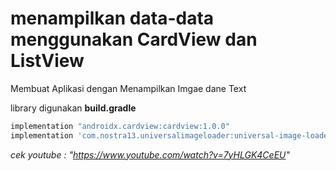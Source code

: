 # menampilkan data-data menggunakan CardView dan ListView
Membuat Aplikasi dengan Menampilkan Imgae dane Text

library digunakan <b> build.gradle </b>

```build.gradle
implementation "androidx.cardview:cardview:1.0.0"
implementation 'com.nostra13.universalimageloader:universal-image-loader:1.9.5'
```
<i>cek youtube : "<a>https://www.youtube.com/watch?v=7yHLGK4CeEU</a>"</i> 
